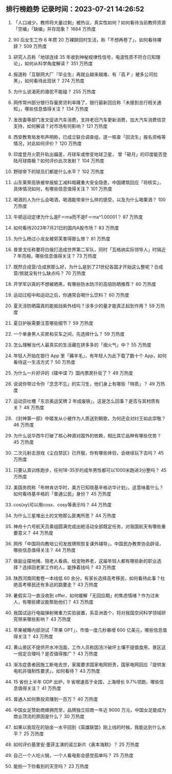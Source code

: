 
## 排行榜趋势 记录时间：2023-07-21 14:26:52
  
  1. 「人口减少，教师将大量过剩」被热议，真实性如何？如何看待当前教师资源「空编」「缺编」并存现象？ 1684 万热度
    
  2. 90 后女生工作 6 年攒 20 万裸辞回村生活，称「不想再卷了」，如何看待裸辞？ 509 万热度
    
  3. 研究人员称「地球连续 35 年收到神秘规律性信号，电波性质不符合已知理论」，如何从科学角度解读？ 351 万热度
    
  4. 报道称「互联网大厂『毕业生』再就业越来越难、有『高 P 』被多公司拉黑」，如何看待此现状？ 274 万热度
    
  5. 为什么说渴死的骆驼不能碰？ 255 万热度
    
  6. 网传常州部分银行存量房贷利率降了，银行最新回应称「未接到总行相关通知」，哪些信息值得关注？ 134 万热度
    
  7. 发改委等部门发文促进汽车消费，支持老旧汽车更新消费，加大汽车消费信贷支持，如何解读？对市场有何影响？ 121 万热度
    
  8. 西安教育局发布声明称，已成立联合调查组，逐一核查「回流生」报名资格等情况，对此如何评价？ 120 万热度
    
  9. 印度登月火箭升轨出偏差，月球车或惨变地球卫星， 曾「砸月」的印度能否登陆月球南极？如何评价此次发射？ 104 万热度
    
  10. 野球帝下的球员们都是什么水平？ 102 万热度
    
  11. 山东莱荣高铁被举报偷工减料暗藏重大安全隐患，中国建筑回应「将核实」，具体情况如何，有哪些信息值得关注？ 101 万热度
    
  12. 喝酒的人为什么会喝酒，喝酒能带来什么样的感受，以及为什么喝果酒？ 100 万热度
    
  13. 牛顿运动定律为什么是F＝ma而不是F＝ma^1.00001？ 87 万热度
    
  14. 如何看待2023年7月21日的国内A股市场？ 83 万热度
    
  15. 为什么杨过小龙女被郭芙害得那么惨？ 81 万热度
    
  16. 普里戈任称要将白俄打造成世界第二军队，同时「瓦格纳实际领导人」时隔近 7 年亮相，哪些信息值得关注？ 73 万热度
    
  17. 既然合成营/合成旅那么好，为什么是到了21世纪各国才开始这么整呢？合成营/旅就没有什么缺点吗？ 70 万热度
    
  18. 开学军训真的不想被晒黑，有哪些防水防汗的高倍防晒推荐？ 60 万热度
    
  19. 运动过程中和运动之后，你通常会喝什么饮料？ 60 万热度
    
  20. 夏天涂防晒霜真的能抵挡紫外线吗？涂多少的量才能真正起到作用？ 59 万热度
    
  21. 夏日护肤需要注意哪些细节？ 59 万热度
    
  22. 一个单身男人买房和买车之间，先选择什么？ 59 万热度
    
  23. 怎么理解当代人最真实的生活藏在拼多多的「烟火气」中？ 55 万热度
    
  24. 年轻人开始在银行 App 里「薅羊毛」，有年轻人为此下载了数十个 App，如何看待这一生活方式？ 50 万热度
    
  25. 为什么一片好评的《碟中谍 7》国内票房扑街了？ 49 万热度
    
  26. 说说你带过令你「念念不忘」的实习生，他们身上有哪些「特质」？ 49 万热度
    
  27. 运动员吐槽「东京奥运奖牌 2 年成废铁」，这是怎么回事？是否与其材质有关？ 48 万热度
    
  28. 《封神第一部》中姬发从小被作为人质送到朝歌，为何还会对纣王如此崇敬？ 46 万热度
    
  29. 为什么说华西牛打破了核心种源对国外的依赖，相比其它品种有哪些优势？ 45 万热度
    
  30. 二次元射击游戏《尘白禁区》已开服，你有哪些体验，会继续玩下去吗？ 45 万热度
    
  31. 只要认真训练跑步，任何18-35岁的成年男性都可以1000米跑进3分整吗？ 45 万热度
    
  32. 美国务院称「布林肯访华时，美方已知晓基辛格访华计划」，这意味着什么？如何看待基辛格的「普通公民」身份？ 45 万热度
    
  33. cos(xy)可以用cosx、cosy等表示吗？ 44 万热度
    
  34. 为什么三星堆出土的文物那么匪夷所思？ 44 万热度
    
  35. 神舟十六号航天员乘组圆满完成出舱活动全部既定任务，对我国航天有哪些重要意义？ 44 万热度
    
  36. 网传「中国将向教培公司发放牌照恢复课外辅导」，中国民办教育协会辟谣，哪些信息值得关注？ 44 万热度
    
  37. 做副业摆地摊、陪老人看病、给宠物养老，这届年轻人都有哪些新的职业选择？选择回老家工作的人，能挣着钱吗？ 43 万热度
    
  38. 陕西河南同套卷一本线低 60 余分，有家长选择高考移民，如何看待此事？杜绝高考移民还有多远的路要走？ 43 万热度
    
  39. 暑假实习一直没收到 offer，如何缓解「无回应期」的焦虑情绪？作为过来人，有哪些建议能帮助他们？ 43 万热度
    
  40. 我国试运行电磁弹射微重力实验装置，系亚洲首个，将对我国空间科学领域研究带来哪些影响？ 43 万热度
    
  41. 苹果被曝内部测试「苹果 GPT」，市值一度几秒暴增 600 亿美元，哪些信息值得关注？ 43 万热度
    
  42. 黄山景区不提供开水冲泡面，工作人员称因汤汁破坏土壤不提倡食用，景区这一规定合理吗？是否值得推广？ 43 万热度
    
  43. 渐冻症患者因施工断电去世，家属要求国家电网担责，国家电网回应「提供发电机非强制性要求」，如何看待？ 43 万热度
    
  44. 15 省份上半年 GDP 出炉，9 省增速高于全国，上海增长 9.7%领跑，哪些信息值得关注？ 41 万热度
    
  45. 普通人如何靠投资赚到一百万？ 40 万热度
    
  46. 中国女足赞助商蜂拥而至，品牌独立招商一年近 9000 万元，中国女足能成为商业顶流的原因是什么？ 30 万热度
    
  47. 如果以我现在的铂金一水平回到《英雄联盟》刚上线的时候，我能达到什么水平？ 25 万热度
    
  48. 如何评价基里安·墨菲主演的诺兰新片《奥本海默》？ 25 万热度
    
  49. 自己一个人吃火锅，一个人看电影会感觉孤单吗？ 25 万热度
    
  50. 能拍一下你看到的天空吗？ 23 万热度
    